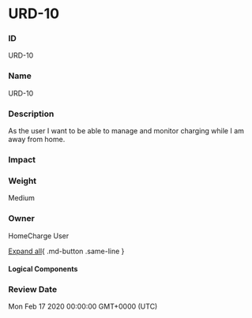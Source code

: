 

# URD-10

### ID

URD-10

### Name

URD-10

### Description

As the user I want to be able to manage and monitor charging while I am away from home.

### Impact



### Weight

Medium

### Owner

HomeCharge User

[Expand all](#){ .md-button .same-line }

#### Logical Components


    



### Review Date

Mon Feb 17 2020 00:00:00 GMT+0000 (UTC)

